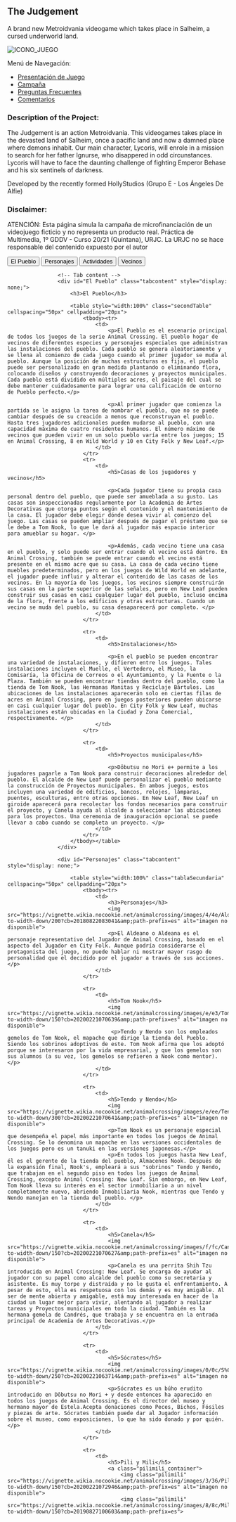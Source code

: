 ## The Judgement

A brand new Metroidvania videogame which takes place in Salheim, a cursed underworld land.

![ICONO_JUEGO](https://user-images.githubusercontent.com/81293433/115764932-6fc4d000-a3a6-11eb-8f76-9f4d31f49c50.jpg)

<nav>
    Menú de Navegación:
    <ul>
    <li><a href="https://github.com/DaniSF11/The-Judgement/blob/main/presentacion%20juego">Presentación de Juego</a></li>
    <li><a href="#campaña">Campaña</a></li>
    <li><a href="#faq">Preguntas Frecuentes</a></li>
    <li><a href="#comentarios">Comentarios</a></li>
    </ul>
</nav>

### Description of the Project:

The Judgement is an action Metroidvania. This videogames takes place in the devasted land of Salheim, once a pacific land and now a damned place where demons inhabit. Our main character, Lycoris, will enrole in a mission to search for her father Ignurse, who disappered in odd circunstances. Lycoris will have to face the daunting challenge of fighting Emperor Behase and his six sentinels of darkness.

Developed by the recently formed HollyStudios (Grupo E - Los Ángeles De Alfie)

### Disclaimer:
ATENCIÓN: Esta página simula la campaña de microfinanciación
de un videojuego ficticio y no representa un producto real.
Práctica de Multimedia, 1º GDDV - Curso 20/21 (Quintana), URJC.
La URJC no se hace responsable del contenido expuesto por el autor

<tr>
				<td>
					 <!-- Tab links -->
					<div class="tab">
					  <button class="tablinks" onclick="openTab(event, 'El Pueblo')">El Pueblo</button>
					  <button class="tablinks" onclick="openTab(event, 'Personajes')">Personajes</button>
					  <button class="tablinks" onclick="openTab(event, 'Actividades')">Actividades</button>
					  <button class="tablinks active" onclick="openTab(event, 'Vecinos')">Vecinos</button>
					</div>

					<!-- Tab content -->
					<div id="El Pueblo" class="tabcontent" style="display: none;">
						<h3>El Pueblo</h3>

						<table style="width:100%" class="secondTable" cellspacing="50px" cellpadding="20px">
							<tbody><tr>
								<td>
									<p>El Pueblo es el escenario principal de todos los juegos de la serie Animal Crossing. El pueblo hogar de vecinos de diferentes especies y personajes especiales que administran las instalaciones del pueblo. Cada pueblo se genera aleatoriamente y se llena al comienzo de cada juego cuando el primer jugador se muda al pueblo. Aunque la posición de muchas estructuras es fija, el pueblo puede ser personalizado en gran medida plantando o eliminando flora, colocando diseños y construyendo decoraciones y proyectos municipales. Cada pueblo está dividido en múltiples acres, el paisaje del cual se debe mantener cuidadosamente para lograr una calificación de entorno de Pueblo perfecto.</p>

					  				<p>Al primer jugador que comienza la partida se le asigna la tarea de nombrar el pueblo, que no se puede cambiar después de su creación a menos que reconstruyan el pueblo. Hasta tres jugadores adicionales pueden mudarse al pueblo, con una capacidad máxima de cuatro residentes humanos. El número máximo de vecinos que pueden vivir en un solo pueblo varía entre los juegos; 15 en Animal Crossing, 8 en Wild World y 10 en City Folk y New Leaf.</p>
								</td>
							</tr>
							<tr>
								<td>
									<h5>Casas de los jugadores y vecinos</h5>

					  				<p>Cada jugador tiene su propia casa personal dentro del pueblo, que puede ser amueblada a su gusto. Las casas son inspeccionadas regularmente por la Academia de Artes Decorativas que otorga puntos según el contenido y el mantenimiento de la casa. El jugador debe elegir dónde desea vivir al comienzo del juego. Las casas se pueden ampliar después de pagar el préstamo que se le debe a Tom Nook, lo que le dará al jugador más espacio interior para amueblar su hogar. </p>

					  				<p>Además, cada vecino tiene una casa en el pueblo, y solo puede ser entrar cuando el vecino está dentro. En Animal Crossing, también se puede entrar cuando el vecino está presente en el mismo acre que su casa. La casa de cada vecino tiene muebles predeterminados, pero en los juegos de Wild World en adelante, el jugador puede influir y alterar el contenido de las casas de los vecinos. En la mayoría de los juegos, los vecinos siempre construirán sus casas en la parte superior de las señales, pero en New Leaf pueden construir sus casas en casi cualquier lugar del pueblo, incluso encima de la flora, frente a los edificios y otras estructuras. Cuando un vecino se muda del pueblo, su casa desaparecerá por completo. </p>
								</td>
							</tr>

							<tr>
								<td>
									<h5>Instalaciones</h5>

					  				<p>En el pueblo se pueden encontrar una variedad de instalaciones, y difieren entre los juegos. Tales instalaciones incluyen el Muelle, el Vertedero, el Museo, la Comisaría, la Oficina de Correos o el Ayuntamiento, y la Fuente o la Plaza. También se pueden encontrar tiendas dentro del pueblo, como la tienda de Tom Nook, las Hermanas Manitas y Reciclaje Bártulos. Las ubicaciones de las instalaciones aparecerán solo en ciertas filas de acres en Animal Crossing, pero en juegos posteriores pueden ubicarse en casi cualquier lugar del pueblo. En City Folk y New Leaf, muchas instalaciones están ubicadas en la Ciudad y Zona Comercial, respectivamente. </p>
								</td>
							</tr>

							<tr>
								<td>
									<h5>Proyectos municipales</h5>

					  				<p>Dōbutsu no Mori e+ permite a los jugadores pagarle a Tom Nook para construir decoraciones alrededor del pueblo. El alcalde de New Leaf puede personalizar el pueblo mediante la construcción de Proyectos municipales. En ambos juegos, estos incluyen una variedad de edificios, bancos, relojes, lámparas, puentes, esculturas, entre otras opciones. En New Leaf, New Leaf un giroide aparecerá para recolectar los fondos necesarios para construir el proyecto, y Canela ayuda al alcalde a seleccionar las ubicaciones para los proyectos. Una ceremonia de inauguración opcional se puede llevar a cabo cuando se completa un proyecto. </p>
								</td>
							</tr>
						</tbody></table>
					</div>

					<div id="Personajes" class="tabcontent" style="display: none;">

						<table style="width:100%" class="tablaSecundaria" cellspacing="50px" cellpadding="20px">
							<tbody><tr>
								<td>
									<h3>Personajes</h3>
									<img src="https://vignette.wikia.nocookie.net/animalcrossing/images/4/4e/Aldeano_%28SSBU%29.png/revision/latest/scale-to-width-down/200?cb=20180822083041&amp;path-prefix=es" alt="imagen no disponible">
					  				<p>El Aldeano o Aldeana es el personaje representativo del Jugador de Animal Crossing, basado en el aspecto del Jugador en City Folk. Aunque podría considerarse el protagonista del juego, no puede hablar ni mostrar mayor rasgo de personalidad que el decidido por el jugador a través de sus acciones.</p>
								</td>
							</tr>

							<tr>
								<td>
									<h5>Tom Nook</h5>
					 				<img src="https://vignette.wikia.nocookie.net/animalcrossing/images/e/e3/Tom_Nook_%28New_Horizons%29.png/revision/latest/scale-to-width-down/150?cb=20200221070639&amp;path-prefix=es" alt="imagen no disponible">
					 				 <p>Tendo y Nendo son los empleados gemelos de Tom Nook, el mapache que dirige la tienda del Pueblo. Siendo los sobrinos adoptivos de este. Tom Nook afirma que los adoptó porque se interesaron por la vida empresarial, y que los gemelos son sus alumnos (a su vez, los gemelos se refieren a Nook como mentor).</p>
								</td>
							</tr>

							<tr>
								<td>
									<h5>Tendo y Nendo</h5>
					  				<img src="https://vignette.wikia.nocookie.net/animalcrossing/images/e/ee/Tendo_y_Nendo_%28New_Horizons%29.png/revision/latest/scale-to-width-down/300?cb=20200221070641&amp;path-prefix=es" alt="imagen no disponible">
					  				<p>Tom Nook es un personaje especial que desempeña el papel más importante en todos los juegos de Animal Crossing. Se lo denomina un mapache en las versiones occidentales de los juegos pero es un tanuki en las versiones japonesas.</p>
					  				<p>En todos los juegos hasta New Leaf, él es el gerente de la tienda del pueblo, Almacenes Nook. Después de la expansión final, Nook's, empleará a sus "sobrinos" Tendo y Nendo, que trabajan en el segundo piso en todos los juegos de Animal Crossing, excepto Animal Crossing: New Leaf. Sin embargo, en New Leaf, Tom Nook lleva su interés en el sector inmobiliario a un nivel completamente nuevo, abriendo Inmobiliaria Nook, mientras que Tendo y Nendo manejan en la tienda del pueblo. </p>
								</td>
							</tr>

							<tr>
								<td>
									<h5>Canela</h5>
					  				<img src="https://vignette.wikia.nocookie.net/animalcrossing/images/f/fc/Canela_%28New_Horizons%29.png/revision/latest/scale-to-width-down/150?cb=20200221070627&amp;path-prefix=es" alt="imagen no disponible">
					 				<p>Canela es una perrita Shih Tzu introducida en Animal Crossing: New Leaf. Se encarga de ayudar al jugador con su papel como alcalde del pueblo como su secretaria y asistente. Es muy torpe y distraída y no le gusta el enfrentamiento. A pesar de esto, ella es respetuosa con los demás y es muy amigable. Al ser de mente abierta y amigable, está muy interesada en hacer de la ciudad un lugar mejor para vivir, alentando al jugador a realizar tareas y Proyectos municipales en toda la ciudad. También es la hermana gemela de Candrés, que trabaja y se encuentra en la entrada principal de Academia de Artes Decorativas.</p>
								</td>
							</tr>

							<tr>
								<td>
									<h5>Sócrates</h5>
					  				<img src="https://vignette.wikia.nocookie.net/animalcrossing/images/0/0c/S%C3%B3crates_%28New_Horizons%29.png/revision/latest/scale-to-width-down/250?cb=20200221063714&amp;path-prefix=es" alt="imagen no disponible">
					  				<p>Sócrates es un búho erudito introducido en Dōbutsu no Mori + y desde entonces ha aparecido en todos los juegos de Animal Crossing. Es el director del museo y hermano mayor de Estela.Acepta donaciones como Peces, Bichos, Fósiles y piezas de arte. Sócrates también puede dar al Jugador información sobre el museo, como exposiciones, lo que ha sido donado y por quién.</p>
								</td>
							</tr>

							<tr>
								<td>
									<h5>Pili y Mili</h5>
									<a class="pilimili_container">
										<img class="pilimili" src="https://vignette.wikia.nocookie.net/animalcrossing/images/3/36/Pili_%28New_Horizons%29.png/revision/latest/scale-to-width-down/150?cb=20200221072946&amp;path-prefix=es" alt="imagen no disponible">
					  					<img class="pilimili" src="https://vignette.wikia.nocookie.net/animalcrossing/images/8/8c/Mili_%28New_Leaf%29.png/revision/latest/scale-to-width-down/150?cb=20190827100603&amp;path-prefix=es">
